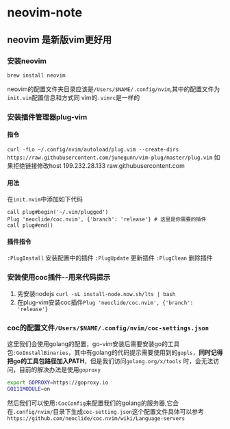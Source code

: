# neovim-note

## neovim 是新版vim更好用

### 安装neovim

`brew install neovim`

neovim的配置文件夹目录应该是`/Users/$NAME/.config/nvim`,其中的配置文件为`init.vim`配置信息和方式同
vim的`.vimrc`是一样的

### 安装插件管理器plug-vim

#### 指令
`curl -fLo ~/.config/nvim/autoload/plug.vim --create-dirs https://raw.githubusercontent.com/junegunn/vim-plug/master/plug.vim`
如果拒绝链接修改host
199.232.28.133 raw.githubusercontent.com

#### 用法
在`init.nvim`中添加如下代码
```
call plug#begin('~/.vim/plugged')
Plug 'neoclide/coc.nvim', {'branch': 'release'} # 这里是你需要的插件
call plug#end()
```

#### 插件指令

`:PlugInstall` 安装配置中的插件
`:PlugUpdate` 更新插件
`:PlugClean` 删除插件

### 安装使用coc插件--用来代码提示

1. 先安装nodejs `curl -sL install-node.now.sh/lts | bash`
2. 在plug-vim安装coc插件`Plug 'neoclide/coc.nvim', {'branch': 'release'}`

### coc的配置文件`/Users/$NAME/.config/nvim/coc-settings.json`

这里我们会使用golang的配置，go-vim安装后需要安装go的工具包`:GoInstallBinaries`，其中有golang的代码提示需要使用到的`gopls`，**同时记得把go的工具包路径加入PATH**，但是我们访问`golang.org/x/tools`
时，会无法访问，目前的解决办法是使用`goproxy`

```bash
export GOPROXY=https://goproxy.io
GO111MODULE=on 
```

然后我们可以使用`:CocConfig`来配置我们的golang的服务器,它会在`.config/nvim/`目录下生成`coc-setting.json`这个配置文件具体可以参考`https://github.com/neoclide/coc.nvim/wiki/Language-servers`
